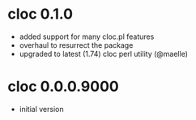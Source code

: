 # cloc 0.1.0

- added support for many cloc.pl features
- overhaul to resurrect the package
- upgraded to latest (1.74) cloc perl utility (@maelle)

# cloc 0.0.0.9000

- initial version
